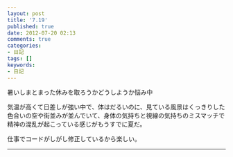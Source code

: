 ```yaml
---
layout: post
title: '7.19'
published: true
date: 2012-07-20 02:13
comments: true
categories:
- 日記
tags: []
keywords:
- 日記
---
```

暑いしまとまった休みを取ろうかどうしようか悩み中

気温が高くて日差しが強い中で、体はだるいのに、見ている風景はくっきりした色合いの空や街並みが並んでいて、身体の気持ちと視線の気持ちのミスマッチで精神の混乱が起こっている感じがもうすでに夏だ。

仕事でコードがしがし修正しているから楽しい。

---

